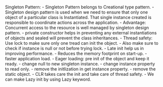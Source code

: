 ﻿Singleton Pattern:
	- Singleton Pattern belongs to Creational type pattern.
	- Singleton design pattern is used when we need to ensure that only one object of a particular class is Instantiated. That single instance created is responsible to coordinate actions across the application. 
	- Advantage: Concurrent access to the resource is well managed by singleton design pattern.
	- private constructor helps in preventing any external instantiations of objects and sealed will prevent the class inheritances.
	- Thread safety: Use lock to make sure only one tread can init the object.
	- Also make sure to check if instance is null or not before trying lock.
	- Late init help us in improving performance.
	- Reduces the memory footprint on start-up.
	- faster application load.
	- Eager loading: pre init of the object and keep it ready.
	- change null to new singleton instance.
	- change instance property to read only.
	- remove the initlization in get instance property. 
	- remove the static object.
	- CLR takes care the init and take care of thread safety.
	- We can make Lazy init by using Lazy keyword.